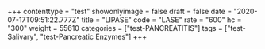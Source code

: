 +++
contenttype = "test"
showonlyimage = false
draft = false
date = "2020-07-17T09:51:22.777Z"
title = "LIPASE"
code = "LASE"
rate = "600"
hc = "300"
weight = 55610
categories = ["test-PANCREATITIS"]
tags = ["test-Salivary", "test-Pancreatic Enzymes"]
+++

